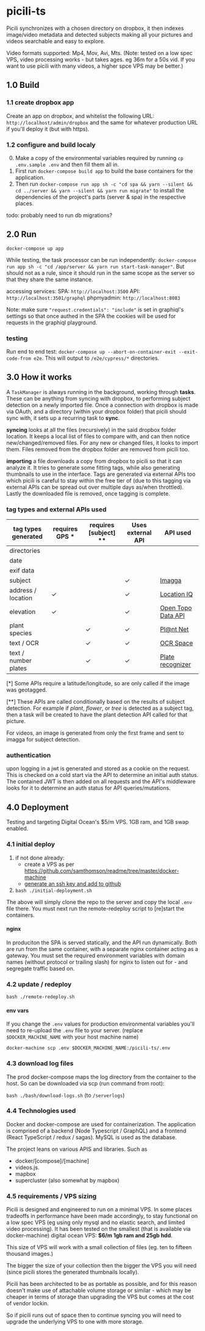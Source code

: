 # picili-ts

Picili synchronizes with a chosen directory on dropbox, it then indexes image/video metadata and detected subjects making all your pictures and videos searchable and easy to explore.

Video formats supported: Mp4, Mov, Avi, Mts. (Note: tested on a low spec VPS, video processing works - but takes ages. eg 36m for a 50s vid. If you want to use picili with many videos, a higher spce VPS may be better.)

## 1.0 Build

### 1.1 create dropbox app

Create an app on dropbox, and whitelist the following URL:
`http://localhost/admin/dropbox`
and the same for whatever production URL if you'll deploy it (but with https).

### 1.2 configure and build localy

0. Make a copy of the environmental variables required by running `cp .env.sample .env` and then fill them all in. 
1. First run `docker-compose build app` to build the base containers for the application.
2. Then run `docker-compose run app sh -c "cd spa && yarn --silent && cd ../server && yarn --silent && yarn run migrate"` to install the dependencies of the project's parts (server & spa) in the respective places.

todo: probably need to run db migrations?

## 2.0 Run

`docker-compose up app` 

While testing, the task processor can be run independently: `docker-compose run app sh -c "cd /app/server && yarn run start-task-manager"`. But should not as a rule, since it should run in the same scope as the server so that they share the same instance.

accessing services:
SPA: `http://localhost:3500`
API: `http://localhost:3501/graphql`
phpmyadmin: `http://localhost:8083`

Note: make sure `"request.credentials": "include"` is set in graphiql's settings so that once authed in the SPA the cookies will be used for requests in the graphiql playground.

### testing

Run end to end test: `docker-compose up --abort-on-container-exit --exit-code-from e2e`.
This will output to `/e2e/cypress/*` directories.

## 3.0 How it works

A `TaskManager` is always running in the background, working through **tasks**. These can be anything from syncing with dropbox, to performing subject detection on a newly imported file.
Once a connection with dropbox is made via OAuth, and a directory (within your dropbox folder) that picili should sync with, it sets up a recurring task to **sync**.

**syncing** looks at all the files (recursively) in the said dropbox folder location. It keeps a local list of files to compare with, and can then notice new/changed/removed files. For any new or changed files, it looks to import them. Files removed from the dropbox folder are removed from picili too.

**importing** a file downloads a copy from dropbox to picili so that it can analyze it. It tries to generate some fitting tags, while also generating thumbnails to use in the interface. Tags are generated via external APIs too which picili is careful to stay within the free tier of (due to this tagging via external APIs can be spread out over multiple days as/when throttled). Lastly the downloaded file is removed, once tagging is complete.

### tag types and external APIs used

|tag types generated |requires GPS *  |requires [subject] **  | Uses external API| API used|
--- | --- | --- | --- | ---
|directories|||||
|date|||||
|exif data|||||
|subject|||&check;|[Imagga](https://imagga.com/)|
|address / location| &check; ||&check;|[Location IQ](https://locationiq.com/)|
|elevation|&check;||&check;|[Open Topo Data API](https://www.opentopodata.org/api/)|
|plant species||&check;|&check;|[Pl@nt Net](https://my.plantnet.org/)|
|text / OCR||&check;|&check;|[OCR Space](http://ocr.space/)|
|text / number plates||&check;|&check;|[Plate recognizer](https://platerecognizer.com/)|

[*] Some APIs require a latitude/longitude, so are only called if the image was geotagged.

[**] These APIs are called conditionally based on the results of subject detection. For example if *plant*, *flower*, or *tree* is detected as a subject tag, then a task will be created to have the plant detection API called for that picture.

For videos, an image is generated from only the first frame and sent to imagga for subject detection.

### authentication

upon logging in a jwt is generated and stored as a cookie on the request. This is checked on a cold start via the API to determine an initial auth status. The contained JWT is then added on all requests and the API's middleware looks for it to determine an auth status for API queries/mutations.

## 4.0 Deployment

Testing and targeting Digital Ocean's $5/m VPS. 1GB ram, and 1GB swap enabled.

### 4.1 initial deploy

1. if not done already:
	- create a VPS as per https://github.com/samthomson/readme/tree/master/docker-machine
	- [generate an ssh key and add to github](https://github.com/samthomson/readme/tree/master/docker-machine#optional)
2. `bash ./initial-deployment.sh`

The above will simply clone the repo to the server and copy the local `.env` file there.
You must next run the remote-redeploy script to [re]start the containers.

#### nginx

In produciton the SPA is served statically, and the API run dynamically. Both are run from the same container, with a separate nginx container acting as a gateway. You must set the required environment variables with domain names (without protocol or trailing slash) for nginx to listen out for - and segregate traffic based on.

### 4.2 update / redeploy

`bash ./remote-redeploy.sh`

#### env vars

If you change the `.env` values for production environmental variables you'll need to re-upload the `.env` file to your server. (replace `$DOCKER_MACHINE_NAME` with your host machine name)

`docker-machine scp .env $DOCKER_MACHINE_NAME:/picili-ts/.env`

### 4.3 download log files

The prod docker-compose maps the log directory from the container to the host. So can be downloaded via scp (run command from root):

`bash ./bash/download-logs.sh` (to `/serverlogs`)

### 4.4 Technologies used

Docker and docker-compose are used for containerization. The application is comprised of a backend (Node Typescript / GraphQL) and a frontend (React TypeScript / redux / sagas). MySQL is used as the database.

The project leans on various APIS and libraries. Such as
- docker/[compose]/[machine]
- videos.js.
- mapbox
- supercluster (also somewhat by mapbox)

### 4.5 requirements / VPS sizing

Picili is designed and engineered to run on a minimal VPS. In some places tradeoffs in performance have been made accordingly, to stay functional on a low spec VPS (eg using only mysql and no elastic search, and limited video processing).
It has been tested on the smallest (that is available via docker-machine) digital ocean VPS: **$6/m 1gb ram and 25gb hdd**.

This size of VPS will work with a small collection of files (eg. ten to fifteen thousand images.)

The bigger the size of your collection then the bigger the VPS you will need (since picili stores the generated thumbnails locally).

Picili has been architected to be as portable as possible, and for this reason doesn't make use of attachable volume storage or similar - which may be cheaper in terms of storage than upgrading the VPS but comes at the cost of vendor lockin.

So if picili runs out of space then to continue syncing you will need to upgrade the underlying VPS to one with more storage.
